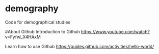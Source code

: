 # demography
Code for demographical studies

#About Github
Introduction to Github https://www.youtube.com/watch?v=FyfwLX4HAxM

Learn how to use Github https://guides.github.com/activities/hello-world/
